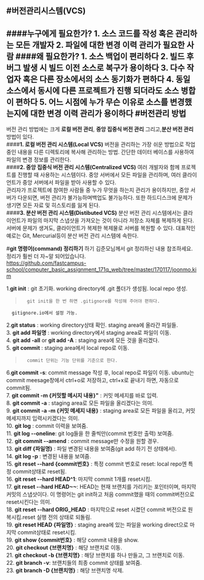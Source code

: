 #**버전관리시스템(VCS)**
-------------------------------------
####누구에게 필요한가?
	1. 소스 코드를 작성 혹은 관리하는 모든 개발자
	2. 파일에 대한 변경 이력 관리가 필요한 사람
####왜 필요한가?
	1. 	소스 백업이 편리하다
	2.	빌드 후 버그 발생 시 빌드 이전 소스로 복구가 용이하다
	3.	다수 작업자 혹은 다른 장소에서의 소스 동기화가 편하다
	4.	동일 소스에서 동시에 다른 프로젝트가 진행 되더라도 소스 병합이 편하다
	5.	어느 시점에 누가 무슨 이유로 소스를 변경했는지에 대한 변경 이력 관리가 용이하다
#**버전관리 방법**
----------------------------------------
버전 관리 방법에는 크게  **로컬 버전 관리**, **중앙 집중식 버전 관리** 그리고,**분산 버전 관리** 방법이 있다.  
####**1. 로컬 버전 관리 시스템(Local VCS)**
버전을 관리하는 가장 쉬운 방법으로 작업 중인 내용을 다른 디렉토리에 복사해 관리하는 방법. 간단한 데이터 베이스를 사용하여 파일의 변경 정보를 관리한다.  
####**2. 중앙 집중식 버전 관리 시스템(Centralized VCS)**
여러 개발자와 함께 프로젝트를 진행할 때 사용하는 시스템이다. 중앙 서버에서 모든 파일을 관리하며, 여러 클라이언트가 중앙 서버에서 파일을 받아 사용할 수 있다.  
관리자가 프로젝트에 참여한 사람들 중 누가 무엇을 하는지 관리가 용이하지만, 중앙 서버가 다운되면, 버전 관리가 불가능하며백업도 불가능하다. 또한 하드디스크에 문제가 생기면 모든 자료 및 히스토리를 잃게 된다.  
####**3. 분산 버전 관리 시스템(Distibuted VCS)**
분산 버전 관리 시스템에서는 클라이언트가 파일의 마지막 스냅샷을 가져오는 것이 아니라 저장소 자체를 복제하게 된다. 서버에 문제가 생겨도, 클라이언트가 복제한 복제물로 서버를 복원할 수 있다. 대표적인 예로는 Git, Mercurial등이 분산 버전 관리 시스템에 속한다.  
   
#**git 명령어(command) 정리하기**
하기 김준모님께서 git 정리하신 내용 참조하세요. 정리가 훨씬 더 자~알 되어있습니다.   
https://github.com/fastcampus-school/computer_basic_assignment_171q_web/tree/master/170117/joonmo.kim  

1.**git init** : git 초기화. working directory에 .git 폴더가 생성됨. local repo 생성.  
>		git init을 한 번 하면 .gitignore를 작성해 주어야 편하다.  
	  gitignore.io에서 설정 가능.  

2.**git status** : working directory상태 확인. staging area에 올라간 파일들.  
3. **git add 파일명** : working directory에서 staging area로 파일이 이동.  
4. **git add -all** or **git add -A** : staging area에 모든 것을 올리겠다.  
5. **git commit** : staging area에서 local repo로 이동.  
>		commit 단위는 기능 단위를 기준으로 한다.  
      
6.**git commit -s**: commit message 작성 후, local repo로 파일이 이동.    ubuntu는 commit meesage창에서 ctrl+o로 저장하고, ctrl+x로 끝내기 하면, 자동으로 commit됨.  
7. **git commit -m {커밋할 메시지 내용}"** : 커밋 메세지를 바로 입력.  
8. **git commit -a** : staging area로 모든 파일을 올리겠다는 의미.  
9. **git commit -a -m {커밋 메세지 내용}** : staging area로 모든 파일을 올리고, 커밋 메세지까지 입력시키겠다는 의미.  
10. **git log** : commit 이력을 보여줌.  
11. **git log --oneline**: git log들을 한 줄씩만(commit 번호만 출력) 보여줌.  
12. **git commit --amend** : commit message만 수정을 원할 경우.  
13. **git diff {파일명}** : 파일 변경된 내용을 보여줌(git add 하기 전 상태에서).   
14. **git log -p** : 변경된 내용을 보여줌.  
15. **git reset --hard {commit번호}** : 특정 commit 번호로 reset: local repo엔 특정 commit상태로 reset됨.  
16. **git reset --hard HEAD^1**: 마지막 commit 1개를 reset시킴.  
17. **git reset --hard HEAD~~**: HEAD는 현재 브랜치를 가리키는 포인터이며, 마지막 커밋의 스냅샷이다. 이 명령어는 git init하고 처음 commit했을 때의 commit버전으로 reset시킨다는 의미.  
18. **git reset --hard ORIG_HEAD** : 마지막으로 reset 시켰던 commit 버전으로 원복시킴.reset 실행 전의 상태로 되돌림.  
19. **git reset HEAD {파일명}** : staging area에 있는 파일을 working direct으로 마지막 commit상태로 reset시킴.  
19.  **git show {commit번호}** : 해당 commit 내용을 show.  
20. **git checkout {브랜치명}** : 해당 브랜치로 이동.  
21. **git checkout -b {브랜치명}** : 해당 브랜치를 하나 만들고, 그 브랜치로 이동.  
22. **git branch -v**: 브랜치들의 최종 commit 상태를 보여줌.  
23. **git branch -D {브랜치명}** :  해당 브랜치명 삭제.  
